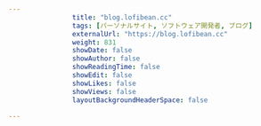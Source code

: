 ---
                title: "blog.lofibean.cc"
                tags: [パーソナルサイト, ソフトウェア開発者, ブログ]
                externalUrl: "https://blog.lofibean.cc"
                weight: 831
                showDate: false
                showAuthor: false
                showReadingTime: false
                showEdit: false
                showLikes: false
                showViews: false
                layoutBackgroundHeaderSpace: false
                ---


